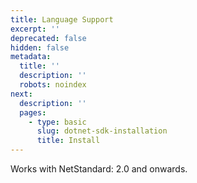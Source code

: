 ```yaml
---
title: Language Support
excerpt: ''
deprecated: false
hidden: false
metadata:
  title: ''
  description: ''
  robots: noindex
next:
  description: ''
  pages:
    - type: basic
      slug: dotnet-sdk-installation
      title: Install
---
```

Works with NetStandard: 2.0 and onwards.
